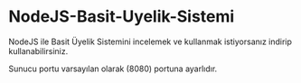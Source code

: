 # NodeJS-Basit-Uyelik-Sistemi

NodeJS ile Basit Üyelik Sistemini incelemek ve kullanmak istiyorsanız indirip kullanabilirsiniz.

Sunucu portu varsayılan olarak (8080) portuna ayarlıdır.
